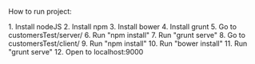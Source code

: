 <p>How to run project:</p>
1. Install nodeJS
2. Install npm
3. Install bower
4. Install grunt
5. Go to customersTest/server/
6. Run "npm install"
7. Run "grunt serve"
8. Go to customersTest/client/
9. Run "npm install"
10. Run "bower install"
11. Run "grunt serve"
12. Open to localhost:9000
